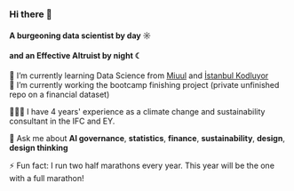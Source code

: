 ### Hi there 👋

#### A burgeoning data scientist by day ☼ 
#### and an Effective Altruist by night ☾
  
🌱 I’m currently learning Data Science from [Miuul](https://miuul.com) and [İstanbul Kodluyor](https://istanbulkodluyor.com/istanbul-kodluyor)<br>
🏦 I’m currently working the bootcamp finishing project (private unfinished repo on a financial dataset)

👩🏻‍💼 I have 4 years' experience as a climate change and sustainability consultant in the IFC and EY.

💬 Ask me about **AI governance**, **statistics**, **finance**, **sustainability**, **design**, **design thinking**

⚡ Fun fact: I run two half marathons every year. This year will be the one with a full marathon!
